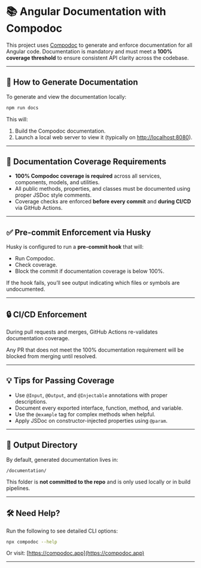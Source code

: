 # 📚 Angular Documentation with Compodoc

This project uses [Compodoc](https://compodoc.app/) to generate and enforce documentation for all Angular code. Documentation is mandatory and must meet a **100% coverage threshold** to ensure consistent API clarity across the codebase.

---

## 🧪 How to Generate Documentation

To generate and view the documentation locally:

```bash
npm run docs
```

This will:

1. Build the Compodoc documentation.
2. Launch a local web server to view it (typically on [http://localhost:8080](http://localhost:8080)).

---

## 📏 Documentation Coverage Requirements

- **100% Compodoc coverage is required** across all services, components, models, and utilities.
- All public methods, properties, and classes must be documented using proper JSDoc style comments.
- Coverage checks are enforced **before every commit** and **during CI/CD** via GitHub Actions.

---

## ✅ Pre-commit Enforcement via Husky

Husky is configured to run a **pre-commit hook** that will:

- Run Compodoc.
- Check coverage.
- Block the commit if documentation coverage is below 100%.

If the hook fails, you’ll see output indicating which files or symbols are undocumented.

---

## 🔒 CI/CD Enforcement

During pull requests and merges, GitHub Actions re-validates documentation coverage.

Any PR that does not meet the 100% documentation requirement will be blocked from merging until resolved.

---

## 💡 Tips for Passing Coverage

- Use `@Input`, `@Output`, and `@Injectable` annotations with proper descriptions.
- Document every exported interface, function, method, and variable.
- Use the `@example` tag for complex methods when helpful.
- Apply JSDoc on constructor-injected properties using `@param`.

---

## 📁 Output Directory

By default, generated documentation lives in:

```
/documentation/
```

This folder is **not committed to the repo** and is only used locally or in build pipelines.

---

## 🛠 Need Help?

Run the following to see detailed CLI options:

```bash
npx compodoc --help
```

Or visit: [https://compodoc.app](https://compodoc.app)

---
